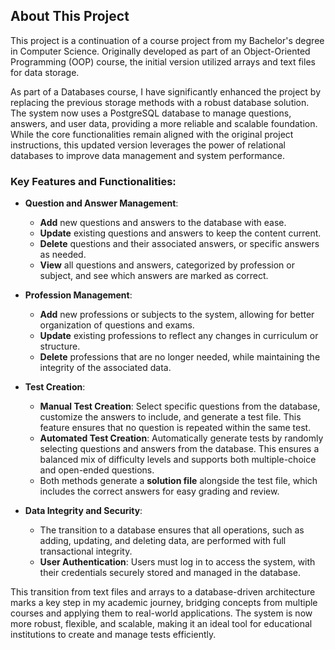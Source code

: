 ## About This Project

This project is a continuation of a course project from my Bachelor's degree in Computer Science. Originally developed as part of an Object-Oriented Programming (OOP) course, the initial version utilized arrays and text files for data storage.

As part of a Databases course, I have significantly enhanced the project by replacing the previous storage methods with a robust database solution. The system now uses a PostgreSQL database to manage questions, answers, and user data, providing a more reliable and scalable foundation. While the core functionalities remain aligned with the original project instructions, this updated version leverages the power of relational databases to improve data management and system performance.

### Key Features and Functionalities:

- **Question and Answer Management**: 
  - **Add** new questions and answers to the database with ease.
  - **Update** existing questions and answers to keep the content current.
  - **Delete** questions and their associated answers, or specific answers as needed.
  - **View** all questions and answers, categorized by profession or subject, and see which answers are marked as correct.

- **Profession Management**:
  - **Add** new professions or subjects to the system, allowing for better organization of questions and exams.
  - **Update** existing professions to reflect any changes in curriculum or structure.
  - **Delete** professions that are no longer needed, while maintaining the integrity of the associated data.

- **Test Creation**:
  - **Manual Test Creation**: Select specific questions from the database, customize the answers to include, and generate a test file. This feature ensures that no question is repeated within the same test.
  - **Automated Test Creation**: Automatically generate tests by randomly selecting questions and answers from the database. This ensures a balanced mix of difficulty levels and supports both multiple-choice and open-ended questions.
  - Both methods generate a **solution file** alongside the test file, which includes the correct answers for easy grading and review.

- **Data Integrity and Security**:
  - The transition to a database ensures that all operations, such as adding, updating, and deleting data, are performed with full transactional integrity.
  - **User Authentication**: Users must log in to access the system, with their credentials securely stored and managed in the database.

This transition from text files and arrays to a database-driven architecture marks a key step in my academic journey, bridging concepts from multiple courses and applying them to real-world applications. The system is now more robust, flexible, and scalable, making it an ideal tool for educational institutions to create and manage tests efficiently.
